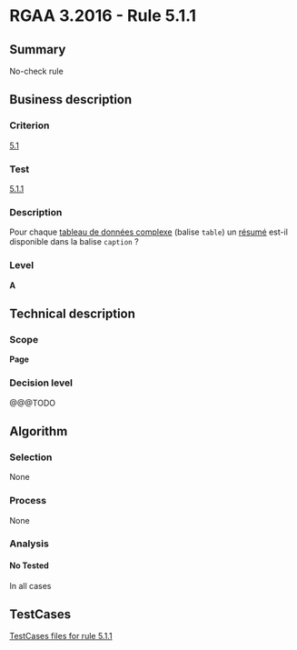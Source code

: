 # RGAA 3.2016 - Rule 5.1.1

## Summary
No-check rule


## Business description

### Criterion
[5.1](http://references.modernisation.gouv.fr/rgaa-accessibilite/criteres.html#crit-5-1)

### Test
[5.1.1](http://references.modernisation.gouv.fr/rgaa-accessibilite/criteres.html#test-5-1-1)

### Description
<div lang="fr">Pour chaque <a href="http://references.modernisation.gouv.fr/rgaa-accessibilite/glossaire.html#tableau-de-donnes-complexe">tableau de donn&#xE9;es complexe</a> (balise <code lang="en">table</code>) un <a href="http://references.modernisation.gouv.fr/rgaa-accessibilite/glossaire.html#rsum-de-tableau">r&#xE9;sum&#xE9;</a> est-il disponible dans la balise <code lang="en">caption</code>&nbsp;?</div>

### Level
**A**


## Technical description

### Scope
**Page**

### Decision level
@@@TODO


## Algorithm

### Selection
None

### Process
None

### Analysis

#### No Tested
In all cases


##  TestCases

[TestCases files for rule 5.1.1](https://github.com/Asqatasun/Asqatasun/tree/RGAA_3.2016/rules/rules-rgaa3.2016/src/test/resources/testcases/rgaa32016/Rgaa32016Rule050101/)


